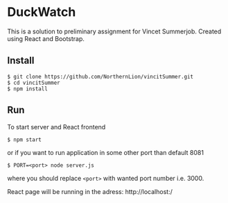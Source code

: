 # DuckWatch

This is a solution to preliminary assignment for Vincet Summerjob.
Created using React and Bootstrap.
## Install

```
$ git clone https://github.com/NorthernLion/vincitSummer.git
$ cd vincitSummer
$ npm install
```

## Run

To start server and React frontend

```
$ npm start
```

or if you want to run application in some other port than default 8081

```
$ PORT=<port> node server.js
```

where you should replace `<port>` with wanted port number i.e. 3000.

React page will be running in the adress: http://localhost:<port>/

